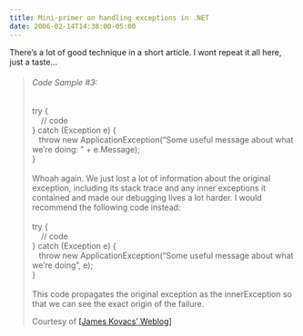 ```yaml
---
title: Mini-primer on handling exceptions in .NET
date: 2006-02-14T14:38:00-05:00
---
```

There&#8217;s a lot of good technique in a short article. I wont repeat it all here, just a taste&#8230;

> 
> 
> ###### Code Sample #3:  
> 
> 
> <div>
>   <div>
>     try {
>   </div>
>   
>   <div>
>         // code
>   </div>
>   
>   <div>
>     } catch (Exception e) {
>   </div>
>   
>   <div>
>        throw new ApplicationException(&#8220;Some useful message about what we&#8217;re doing: &#8221; + e.Message);
>   </div>
>   
>   <div>
>     }
>   </div>
> </div>
> 
> <div>
>    
> </div>
> 
> <div>
>   Whoah again. We just lost a lot of information about the original exception, including its stack trace and any inner exceptions it contained and made our debugging lives a lot harder. I would recommend the following code instead:
> </div>
> 
> <div>
>    
> </div>
> 
> <div>
>   <div>
>     try {
>   </div>
>   
>   <div>
>         // code
>   </div>
>   
>   <div>
>     } catch (Exception e) {
>   </div>
>   
>   <div>
>        throw new ApplicationException(&#8220;Some useful message about what we&#8217;re doing&#8221;, e);
>   </div>
>   
>   <div>
>     }
>   </div>
> </div>
> 
> <div>
>    
> </div>
> 
> <div>
>   This code propagates the original exception as the innerException so that we can see the exact origin of the failure.
> </div>
> 
> Courtesy of [[James Kovacs&#8217; Weblog]](http://www.jameskovacs.com/blog/CommonPitfallsWhenHandlingExceptionsInNET.aspx "Common Pitfalls when Handling Exceptions in .NET")

